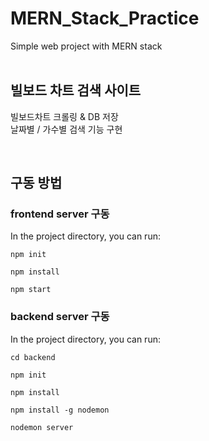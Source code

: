# MERN_Stack_Practice 
Simple web project with MERN stack</br></br>

## 빌보드 차트 검색 사이트
빌보드차트 크롤링 & DB 저장</br>
날짜별 / 가수별 검색 기능 구현

</br>

## 구동 방법

### frontend server 구동
In the project directory, you can run:

 `npm init`
 
 `npm install`
 
 `npm start`


### backend server 구동
In the project directory, you can run:

`cd backend`

`npm init`

`npm install`

`npm install -g nodemon`

`nodemon server`
